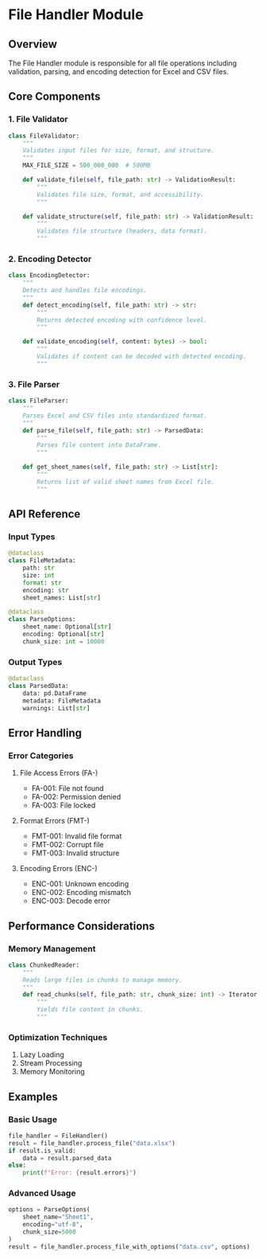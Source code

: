 # File Handler Module

## Overview

The File Handler module is responsible for all file operations including validation, parsing, and encoding detection for Excel and CSV files.

## Core Components

### 1. File Validator

```python
class FileValidator:
    """
    Validates input files for size, format, and structure.
    """
    MAX_FILE_SIZE = 500_000_000  # 500MB

    def validate_file(self, file_path: str) -> ValidationResult:
        """
        Validates file size, format, and accessibility.
        """

    def validate_structure(self, file_path: str) -> ValidationResult:
        """
        Validates file structure (headers, data format).
        """
```

### 2. Encoding Detector

```python
class EncodingDetector:
    """
    Detects and handles file encodings.
    """
    def detect_encoding(self, file_path: str) -> str:
        """
        Returns detected encoding with confidence level.
        """

    def validate_encoding(self, content: bytes) -> bool:
        """
        Validates if content can be decoded with detected encoding.
        """
```

### 3. File Parser

```python
class FileParser:
    """
    Parses Excel and CSV files into standardized format.
    """
    def parse_file(self, file_path: str) -> ParsedData:
        """
        Parses file content into DataFrame.
        """

    def get_sheet_names(self, file_path: str) -> List[str]:
        """
        Returns list of valid sheet names from Excel file.
        """
```

## API Reference

### Input Types

```python
@dataclass
class FileMetadata:
    path: str
    size: int
    format: str
    encoding: str
    sheet_names: List[str]

@dataclass
class ParseOptions:
    sheet_name: Optional[str]
    encoding: Optional[str]
    chunk_size: int = 10000
```

### Output Types

```python
@dataclass
class ParsedData:
    data: pd.DataFrame
    metadata: FileMetadata
    warnings: List[str]
```

## Error Handling

### Error Categories

1. File Access Errors (FA-)

   - FA-001: File not found
   - FA-002: Permission denied
   - FA-003: File locked

2. Format Errors (FMT-)

   - FMT-001: Invalid file format
   - FMT-002: Corrupt file
   - FMT-003: Invalid structure

3. Encoding Errors (ENC-)
   - ENC-001: Unknown encoding
   - ENC-002: Encoding mismatch
   - ENC-003: Decode error

## Performance Considerations

### Memory Management

```python
class ChunkedReader:
    """
    Reads large files in chunks to manage memory.
    """
    def read_chunks(self, file_path: str, chunk_size: int) -> Iterator[pd.DataFrame]:
        """
        Yields file content in chunks.
        """
```

### Optimization Techniques

1. Lazy Loading
2. Stream Processing
3. Memory Monitoring

## Examples

### Basic Usage

```python
file_handler = FileHandler()
result = file_handler.process_file("data.xlsx")
if result.is_valid:
    data = result.parsed_data
else:
    print(f"Error: {result.errors}")
```

### Advanced Usage

```python
options = ParseOptions(
    sheet_name="Sheet1",
    encoding="utf-8",
    chunk_size=5000
)
result = file_handler.process_file_with_options("data.csv", options)
```
